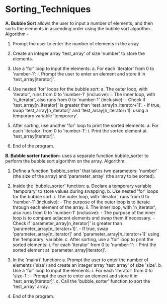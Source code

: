 # Sorting_Techniques
**A. Bubble Sort**  allows the user to input a number of elements, and then sorts the elements in ascending order using the bubble sort algorithm. 
Algorithm -

1. Prompt the user to enter the number of elements in the array.

2. Create an integer array 'test_array' of size 'number' to store the elements.

3. Use a 'for' loop to input the elements:
   a. For each 'iterator' from 0 to 'number-1':
      i. Prompt the user to enter an element and store it in 'test_array[iterator]'.

4. Use nested 'for' loops for the bubble sort:
   a. The outer loop, with 'iterator', runs from 0 to 'number-1' (inclusive):
      i. The inner loop, with 'n_iterator', also runs from 0 to 'number-1' (inclusive):
         - Check if 'test_array[n_iterator]' is greater than 'test_array[n_iterator+1]'.
         - If true, swap 'test_array[n_iterator]' and 'test_array[n_iterator+1]' using a temporary variable 'temporary'.

5. After sorting, use another 'for' loop to print the sorted elements:
   a. For each 'iterator' from 0 to 'number-1':
      i. Print the sorted element at 'test_array[iterator]'.

6. End of the program.

**B. Bubble sorter function-**  uses a separate function bubble_sorter to perform the bubble sort algorithm on the array.
Algorithm:

1. Define a function 'bubble_sorter' that takes two parameters: 'number' (the size of the array) and 'parameter_array' (the array to be sorted).

2. Inside the 'bubble_sorter' function:
   a. Declare a temporary variable 'temporary' to store values during swapping.
   b. Use nested 'for' loops for the bubble sort:
      i. The outer loop, with 'iterator', runs from 0 to 'number-1' (inclusive):
         - The purpose of the outer loop is to iterate through each element of the array.
      ii. The inner loop, with 'n_iterator', also runs from 0 to 'number-1' (inclusive):
         - The purpose of the inner loop is to compare adjacent elements and swap them if necessary.
         - Check if 'parameter_array[n_iterator]' is greater than 'parameter_array[n_iterator+1]'.
         - If true, swap 'parameter_array[n_iterator]' and 'parameter_array[n_iterator+1]' using the 'temporary' variable.
   c. After sorting, use a 'for' loop to print the sorted elements:
      i. For each 'iterator' from 0 to 'number-1':
         - Print the sorted element at 'parameter_array[iterator]'.

3. In the 'main()' function:
   a. Prompt the user to enter the number of elements ('size') and create an integer array 'test_array' of size 'size'.
   b. Use a 'for' loop to input the elements:
      i. For each 'iterator' from 0 to 'size-1':
         - Prompt the user to enter an element and store it in 'test_array[iterator]'.
   c. Call the 'bubble_sorter' function to sort the 'test_array' array.

4. End of the program.




